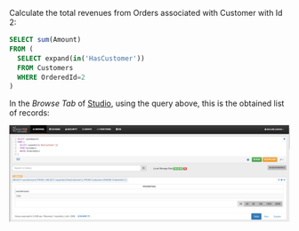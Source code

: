 Calculate the total revenues from Orders associated with Customer with Id 2:

```sql
SELECT sum(Amount) 
FROM (
  SELECT expand(in('HasCustomer'))
  FROM Customers
  WHERE OrderedId=2
)
```

In the _Browse Tab_ of [Studio](../../../studio/README.md), using the query above, this is the obtained list of records:

![](../../../images/demo-dbs/social-travel-agency/query_44_browse.png)
